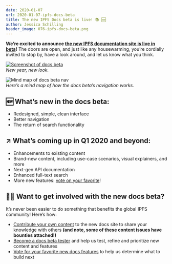 ```yaml
---
date: 2020-01-07
url: 2020-01-07-ipfs-docs-beta
title: The new IPFS Docs beta is live! 📚 🆕
author: Jessica Schilling
header_image: 076-ipfs-docs-beta.png
---
```


**We’re excited to announce [the new IPFS documentation site is live in beta](https://docs-beta.ipfs.io/)!** The doors are open, and just like any housewarming, you’re cordially invited to stop by, have a look around, and let us know what you think.

<a href="https://docs-beta.ipfs.io/" target="_blank"><img src="/076-ipfs-docs-beta/img/docs-beta-screenshot.png" alt="Screenshot of docs beta"></a>
<br/>
*New year, new look.*

![Mind map of docs beta nav](/076-ipfs-docs-beta/img/docs-beta-site-mindmap.png)
<br/>
*Here’s a mind map of how the docs beta’s navigation works.*

## 🆕 What’s new in the docs beta:
- Redesigned, simple, clean interface
- Better navigation
- The return of search functionality


## ↗️ What’s coming up in Q1 2020 and beyond:
- Enhancements to existing content
- Brand-new content, including use-case scenarios, visual explainers, and more
- Next-gen API documentation
- Enhanced full-text search
- More new features: [vote on your favorite](https://ipfs.canny.io/admin/board/docs-features)!

## 👩‍🔬 Want to get involved with the new docs beta? 
It’s never been easier to do something that benefits the global IPFS community! Here’s how:

- [Contribute your own content](https://github.com/ipfs/docs/issues?q=is%3Aissue+is%3Aopen+label%3A%22help+wanted%22) to the new docs site to share your knowledge with others **(and note, some of these content issues have bounties attached!)**
- [Become a docs beta tester](https://docs.google.com/forms/d/1LVaD1B2uyW6Ff0jfU_iQ5mCeyQcHfyQO6BDD99XAgK0/) and help us test, refine and prioritize new content and features
- [Vote for your favorite new docs features](https://ipfs.canny.io/admin/board/docs-features) to help us determine what to build next
